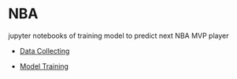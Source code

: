 # NBA
jupyter notebooks of training model to predict next NBA MVP player


- [Data Collecting](https://github.com/scleeza/NBA/Collect_data.ipynb)

- [Model Training](https://github.com/scleeza/NBA/mvp_model.ipynb)
